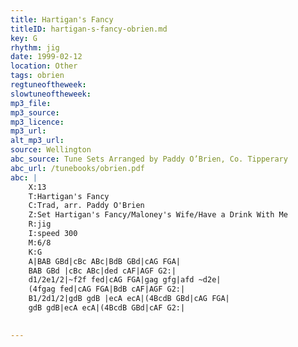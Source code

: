 ```yaml
---
title: Hartigan's Fancy
titleID: hartigan-s-fancy-obrien.md
key: G
rhythm: jig
date: 1999-02-12
location: Other
tags: obrien
regtuneoftheweek:
slowtuneoftheweek:
mp3_file:
mp3_source:
mp3_licence:
mp3_url:
alt_mp3_url:
source: Wellington
abc_source: Tune Sets Arranged by Paddy O’Brien, Co. Tipperary
abc_url: /tunebooks/obrien.pdf
abc: |
    X:13
    T:Hartigan's Fancy
    C:Trad, arr. Paddy O'Brien
    Z:Set Hartigan's Fancy/Maloney's Wife/Have a Drink With Me
    R:jig
    I:speed 300
    M:6/8
    K:G
    A|BAB GBd|cBc ABc|BdB GBd|cAG FGA|
    BAB GBd |cBc ABc|ded cAF|AGF G2:|
    d1/2e1/2|~f2f fed|cAG FGA|gag gfg|afd ~d2e|
    (4fgag fed|cAG FGA|BdB cAF|AGF G2:|
    B1/2d1/2|gdB gdB |ecA ecA|(4BcdB GBd|cAG FGA|
    gdB gdB|ecA ecA|(4BcdB GBd|cAF G2:|
    

---
```

